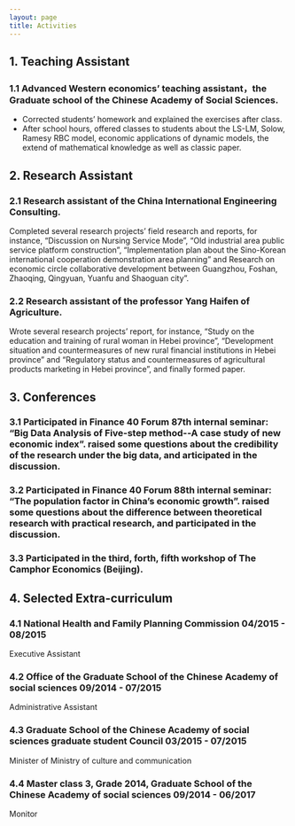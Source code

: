 ```yaml
---
layout: page
title: Activities
---
```



## 1. Teaching Assistant

### 1.1 Advanced Western economics’ teaching assistant，the Graduate school of the Chinese Academy of Social Sciences.
* Corrected students’ homework and explained the exercises after class. 
* After school hours, offered classes to students about the LS-LM, Solow, Ramesy RBC model, economic applications of dynamic models, the extend of mathematical knowledge as well as classic paper.


## 2. Research Assistant

### 2.1 Research assistant of the China International Engineering Consulting.
Completed several research projects’ field research and reports, for instance, “Discussion on Nursing Service Mode”, “Old industrial area public service platform construction”, “Implementation plan about the Sino-Korean international cooperation demonstration area planning” and Research on economic circle collaborative development between Guangzhou, Foshan, Zhaoqing, Qingyuan, Yuanfu and Shaoguan city”.

### 2.2 Research assistant of the professor Yang Haifen of Agriculture.
Wrote several research projects’ report, for instance, “Study on the education and training of rural woman in Hebei province”, “Development situation and countermeasures of new rural financial institutions in Hebei province” and “Regulatory status and countermeasures of agricultural products marketing in Hebei province”, and finally formed paper.
 
 
## 3. Conferences

### 3.1 Participated in Finance 40 Forum 87th internal seminar: “Big Data Analysis of Five-step method--A case study of new economic index”. raised some questions about the credibility of the research under the big data, and articipated in the discussion.

### 3.2 Participated in Finance 40 Forum 88th internal seminar: “The population factor in China’s economic growth”. raised some questions about the difference between theoretical research with practical research, and participated in the discussion.

### 3.3 Participated in the third, forth, fifth workshop of The Camphor Economics (Beijing).





## 4. Selected Extra-curriculum
### 4.1 National Health and Family Planning Commission	04/2015 - 08/2015
Executive Assistant 

### 4.2 Office of the Graduate School of the Chinese Academy of social sciences	09/2014 - 07/2015
Administrative Assistant  

### 4.3 Graduate School of the Chinese Academy of social sciences graduate student Council	03/2015 - 07/2015
Minister of Ministry of culture and communication

### 4.4 Master class 3, Grade 2014, Graduate School of the Chinese Academy of social sciences	09/2014 - 06/2017
Monitor 



